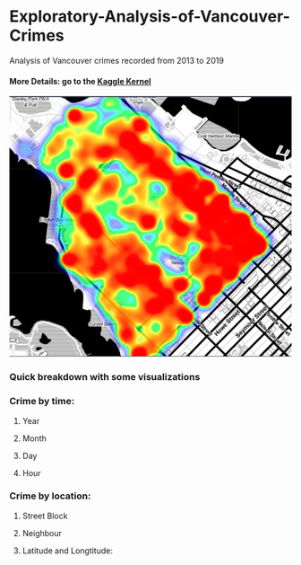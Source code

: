 # Exploratory-Analysis-of-Vancouver-Crimes
Analysis of Vancouver crimes recorded from 2013 to 2019
#### More Details: go to the [Kaggle Kernel ](https://www.kaggle.com/agilesifaka/exploratory-analysis-of-vancouver-crime-data)

![](./Visualizations/heatmap_crimes_in_west_end_2019.png)


### Quick breakdown with some visualizations
### Crime by time:
1. Year

2. Month

3. Day

4. Hour

### Crime by location:
1. Street Block

2. Neighbour

3. Latitude and Longtitude: 
